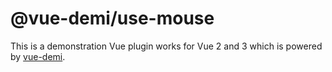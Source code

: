 # @vue-demi/use-mouse

This is a demonstration Vue plugin works for Vue 2 and 3 which is powered by [vue-demi](https://github.com/antfu/vue-demi).